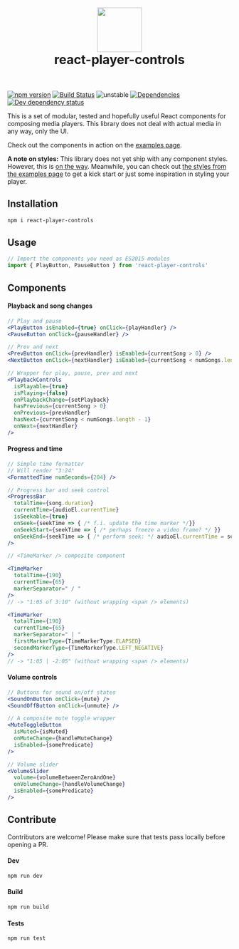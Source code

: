 <h1 align="center">
  <img src="https://cdn.rawgit.com/reactify/react-player-controls/master/docs/img/logo-icon.svg" width="100" height="100" />
  <br />
  react-player-controls
  <br />
  &nbsp;
</h1>

[![npm version](https://badge.fury.io/js/react-player-controls.svg)](https://badge.fury.io/js/react-player-controls)
[![Build Status](https://travis-ci.org/reactify/react-player-controls.svg?branch=master)](https://travis-ci.org/reactify/react-player-controls)
![unstable](https://img.shields.io/badge/status-unstable-yellow.svg)
[![Dependencies](https://img.shields.io/david/reactify/react-player-controls.svg?style=flat-square)](https://david-dm.org/reactify/react-player-controls)
[![Dev dependency status](https://david-dm.org/reactify/react-player-controls/dev-status.svg?style=flat-square)](https://david-dm.org/reactify/react-player-controls#info=devDependencies)

This is a set of modular, tested and hopefully useful React components for composing media players. This library does not deal with actual media in any way, only the UI.

Check out the components in action on the [examples page](https://reactify.github.io/react-player-controls).

**A note on styles:** This library does not yet ship with any component styles. However, this is [on the way](https://github.com/reactify/react-player-controls/milestone/1). Meanwhile, you can check out [the styles from the examples page](https://github.com/reactify/react-player-controls/blob/master/docs/src/sass/_controls.scss) to get a kick start or just some inspiration in styling your player.

## Installation

```sh
npm i react-player-controls
```

## Usage

```js
// Import the components you need as ES2015 modules
import { PlayButton, PauseButton } from 'react-player-controls'
```

## Components

#### Playback and song changes

```jsx
// Play and pause
<PlayButton isEnabled={true} onClick={playHandler} />
<PauseButton onClick={pauseHandler} />

// Prev and next
<PrevButton onClick={prevHandler} isEnabled={currentSong > 0} />
<NextButton onClick={nextHandler} isEnabled={currentSong < numSongs.length - 1} />

// Wrapper for play, pause, prev and next
<PlaybackControls
  isPlayable={true}
  isPlaying={false}
  onPlaybackChange={setPlayback}
  hasPrevious={currentSong > 0}
  onPrevious={prevHandler}
  hasNext={currentSong < numSongs.length - 1}
  onNext={nextHandler}
/>
```

#### Progress and time

```jsx
// Simple time formatter
// Will render "3:24"
<FormattedTime numSeconds={204} />

// Progress bar and seek control
<ProgressBar
  totalTime={song.duration}
  currentTime={audioEl.currentTime}
  isSeekable={true}
  onSeek={seekTime => { /* f.i. update the time marker */}}
  onSeekStart={seekTime => { /* perhaps freeze a video frame? */ }}
  onSeekEnd={seekTime => { /* perform seek: */ audioEl.currentTime = seekTime }}
/>

// <TimeMarker /> composite component

<TimeMarker
  totalTime={190}
  currentTime={65}
  markerSeparator=" / "
/>
// -> "1:05 of 3:10" (without wrapping <span /> elements)

<TimeMarker
  totalTime={190}
  currentTime={65}
  markerSeparator=" | "
  firstMarkerType={TimeMarkerType.ELAPSED}
  secondMarkerType={TimeMarkerType.LEFT_NEGATIVE}
/>
// -> "1:05 | -2:05" (without wrapping <span /> elements)
```

#### Volume controls

```jsx
// Buttons for sound on/off states
<SoundOnButton onClick={mute} />
<SoundOffButton onClick={unmute} />

// A composite mute toggle wrapper
<MuteToggleButton
  isMuted={isMuted}
  onMuteChange={handleMuteChange}
  isEnabled={somePredicate}
/>

// Volume slider
<VolumeSlider
  volume={volumeBetweenZeroAndOne}
  onVolumeChange={handleVolumeChange}
  isEnabled={somePredicate}
/>
```

## Contribute
Contributors are welcome! Please make sure that tests pass locally before opening a PR.

#### Dev
```sh
npm run dev
```

#### Build
```sh
npm run build
```

#### Tests
```sh
npm run test
```
